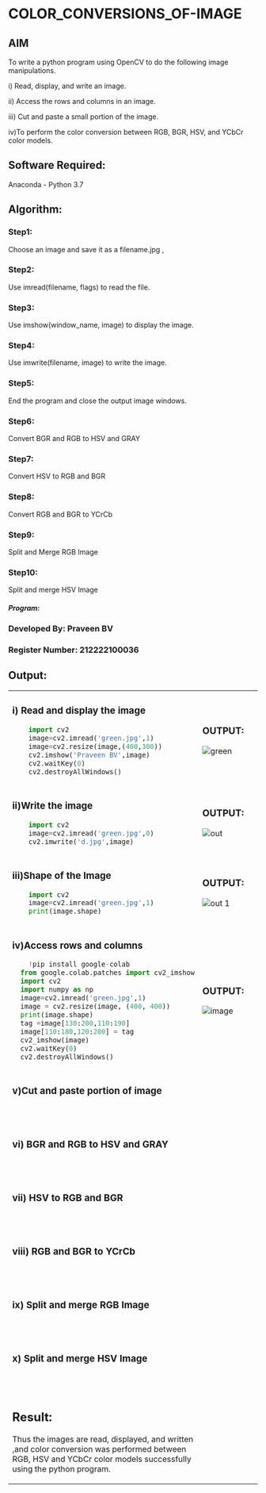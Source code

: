 # COLOR_CONVERSIONS_OF-IMAGE
## AIM
To write a python program using OpenCV to do the following image manipulations.

i) Read, display, and write an image.

ii) Access the rows and columns in an image.

iii) Cut and paste a small portion of the image.

iv)To perform the color conversion between RGB, BGR, HSV, and YCbCr color models.


## Software Required:
Anaconda - Python 3.7
## Algorithm:
### Step1:
Choose an image and save it as a filename.jpg ,
### Step2:
Use imread(filename, flags) to read the file.
### Step3:
Use imshow(window_name, image) to display the image.
### Step4:
Use imwrite(filename, image) to write the image.
### Step5:
End the program and close the output image windows.
### Step6:
Convert BGR and RGB to HSV and GRAY
### Step7:
Convert HSV to RGB and BGR
### Step8:
Convert RGB and BGR to YCrCb
### Step9:
Split and Merge RGB Image
### Step10:
Split and merge HSV Image

##### Program:
### Developed By: Praveen BV
### Register Number: 212222100036


## Output:

<table>
  <tr>
    <td width=50%>

### i) Read and display the image
```Python
    import cv2
    image=cv2.imread('green.jpg',1)
    image=cv2.resize(image,(400,300))
    cv2.imshow('Praveen BV',image)
    cv2.waitKey(0)
    cv2.destroyAllWindows()
``` 
  </td>
  <td>
    
### OUTPUT:

![green](https://github.com/Praveen22042005/COLOR_CONVERSIONS_OF-IMAGE/assets/112475766/ab94fba7-ee06-4b17-a9c9-608037050f38)
  </td>
  </tr>
 
   <tr>
    <td width=50%>

### ii)Write the image
```Python
    import cv2
    image=cv2.imread('green.jpg',0)
    cv2.imwrite('d.jpg',image)
```
  </td>
  <td>

### OUTPUT:

![out](https://github.com/Praveen22042005/COLOR_CONVERSIONS_OF-IMAGE/assets/112475766/429b314c-793e-4689-9a22-7b5b86f5cec6)

  </td>
  </tr>
  <tr>
    <td width=50%>

### iii)Shape of the Image
```Python
    import cv2
    image=cv2.imread('green.jpg',1)
    print(image.shape)
```
  </td>
  <td>

### OUTPUT:
![out 1](https://github.com/Praveen22042005/COLOR_CONVERSIONS_OF-IMAGE/assets/112475766/3502d9cf-0e59-4839-a360-fbfd913bb458)

  </td>
  </tr>
  <tr>
    <td>

### iv)Access rows and columns
```Python
    !pip install google-colab
  from google.colab.patches import cv2_imshow
  import cv2
  import numpy as np
  image=cv2.imread('green.jpg',1)
  image = cv2.resize(image, (400, 400))
  print(image.shape)
  tag =image[130:200,110:190]
  image[110:180,120:200] = tag
  cv2_imshow(image)
  cv2.waitKey(0)
  cv2.destroyAllWindows()
```
  </td>
  <td width="50%">

### OUTPUT:

 ![image](https://github.com/Praveen22042005/COLOR_CONVERSIONS_OF-IMAGE/assets/112475766/57b80586-c2c5-4d30-bddc-32f9afb7b001)


  </td>
  </tr>
  <tr>
    <td width=50%>

### v)Cut and paste portion of image
<br>
<br>

### vi) BGR and RGB to HSV and GRAY
<br>
<br>

### vii) HSV to RGB and BGR
<br>
<br>

### viii) RGB and BGR to YCrCb
<br>
<br>

### ix) Split and merge RGB Image
<br>
<br>

### x) Split and merge HSV Image
<br>
<br>




## Result:
Thus the images are read, displayed, and written ,and color conversion was performed between RGB, HSV and YCbCr color models successfully using the python program.








